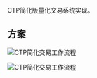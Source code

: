 

CTP简化版量化交易系统实现。

## 方案

![CTP简化交易工作流程](https://github.com/pleuvoir/pdump/blob/master/docs/CTP%E7%AE%80%E5%8C%96%E4%BA%A4%E6%98%93%E5%B7%A5%E4%BD%9C%E6%B5%81%E7%A8%8B.jpg)

![CTP简化交易工作流程](http://assets.processon.com/chart_image/5ead1466e0b34d05e1bd86a7.png)

